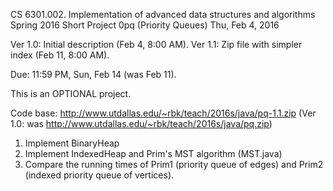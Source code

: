 CS 6301.002.  Implementation of advanced data structures and algorithms
Spring 2016
Short Project 0pq (Priority Queues)
Thu, Feb 4, 2016

Ver 1.0: Initial description (Feb 4, 8:00 AM).
Ver 1.1: Zip file with simpler index (Feb 11, 8:00 AM).

Due: 11:59 PM, Sun, Feb 14 (was Feb 11).

This is an OPTIONAL project.

Code base: http://www.utdallas.edu/~rbk/teach/2016s/java/pq-1.1.zip
	(Ver 1.0: was http://www.utdallas.edu/~rbk/teach/2016s/java/pq.zip)

1. Implement BinaryHeap
2. Implement IndexedHeap and Prim's MST algorithm (MST.java)
3. Compare the running times of Prim1 (priority queue of edges)
   and Prim2 (indexed priority queue of vertices).
